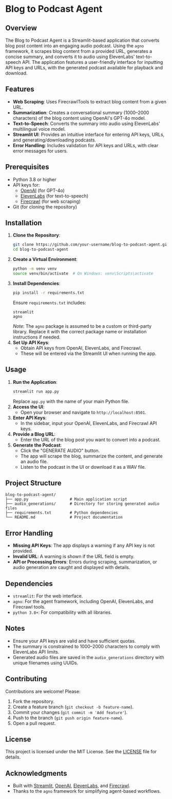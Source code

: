 # Blog to Podcast Agent

## Overview
The Blog to Podcast Agent is a Streamlit-based application that converts blog post content into an engaging audio podcast. Using the `agno` framework, it scrapes blog content from a provided URL, generates a concise summary, and converts it to audio using ElevenLabs' text-to-speech API. The application features a user-friendly interface for inputting API keys and URLs, with the generated podcast available for playback and download.

## Features
- **Web Scraping**: Uses FirecrawlTools to extract blog content from a given URL.
- **Summarization**: Creates a conversational summary (1000–2000 characters) of the blog content using OpenAI's GPT-4o model.
- **Text-to-Speech**: Converts the summary into audio using ElevenLabs' multilingual voice model.
- **Streamlit UI**: Provides an intuitive interface for entering API keys, URLs, and generating/downloading podcasts.
- **Error Handling**: Includes validation for API keys and URLs, with clear error messages for users.

## Prerequisites
- Python 3.8 or higher
- API keys for:
  - [OpenAI](https://platform.openai.com/) (for GPT-4o)
  - [ElevenLabs](https://elevenlabs.io/) (for text-to-speech)
  - [Firecrawl](https://firecrawl.dev/) (for web scraping)
- Git (for cloning the repository)

## Installation
1. **Clone the Repository**:
   ```bash
   git clone https://github.com/your-username/blog-to-podcast-agent.git
   cd blog-to-podcast-agent
   ```
2. **Create a Virtual Environment**:
   ```bash
   python -m venv venv
   source venv/bin/activate  # On Windows: venv\Scripts\activate
   ```
3. **Install Dependencies**:
   ```bash
   pip install -r requirements.txt
   ```
   Ensure `requirements.txt` includes:
   ```
   streamlit
   agno
   ```
   *Note*: The `agno` package is assumed to be a custom or third-party library. Replace it with the correct package name or installation instructions if needed.
4. **Set Up API Keys**:
   - Obtain API keys from OpenAI, ElevenLabs, and Firecrawl.
   - These will be entered via the Streamlit UI when running the app.

## Usage
1. **Run the Application**:
   ```bash
   streamlit run app.py
   ```
   Replace `app.py` with the name of your main Python file.
2. **Access the UI**:
   - Open your browser and navigate to `http://localhost:8501`.
3. **Enter API Keys**:
   - In the sidebar, input your OpenAI, ElevenLabs, and Firecrawl API keys.
4. **Provide a Blog URL**:
   - Enter the URL of the blog post you want to convert into a podcast.
5. **Generate the Podcast**:
   - Click the "GENERATE AUDIO" button.
   - The app will scrape the blog, summarize the content, and generate an audio file.
   - Listen to the podcast in the UI or download it as a WAV file.

## Project Structure
```
blog-to-podcast-agent/
├── app.py                  # Main application script
├── audio_generations/      # Directory for storing generated audio files
├── requirements.txt        # Python dependencies
└── README.md               # Project documentation
```

## Error Handling
- **Missing API Keys**: The app displays a warning if any API key is not provided.
- **Invalid URL**: A warning is shown if the URL field is empty.
- **API or Processing Errors**: Errors during scraping, summarization, or audio generation are caught and displayed with details.

## Dependencies
- `streamlit`: For the web interface.
- `agno`: For the agent framework, including OpenAI, ElevenLabs, and Firecrawl tools.
- `python 3.8+`: For compatibility with all libraries.

## Notes
- Ensure your API keys are valid and have sufficient quotas.
- The summary is constrained to 1000–2000 characters to comply with ElevenLabs API limits.
- Generated audio files are saved in the `audio_generations` directory with unique filenames using UUIDs.

## Contributing
Contributions are welcome! Please:
1. Fork the repository.
2. Create a feature branch (`git checkout -b feature-name`).
3. Commit your changes (`git commit -m 'Add feature'`).
4. Push to the branch (`git push origin feature-name`).
5. Open a pull request.

## License
This project is licensed under the MIT License. See the [LICENSE](LICENSE) file for details.

## Acknowledgments
- Built with [Streamlit](https://streamlit.io/), [OpenAI](https://openai.com/), [ElevenLabs](https://elevenlabs.io/), and [Firecrawl](https://firecrawl.dev/).
- Thanks to the `agno` framework for simplifying agent-based workflows.